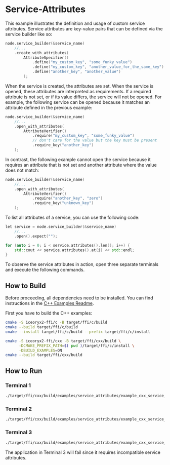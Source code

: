 # Service-Attributes

This example illustrates the definition and usage of custom service attributes.
Service attributes are key-value pairs that can be defined via the service
builder like so:

```cxx
node.service_builder(&service_name)
    //...
    .create_with_attributes(
        AttributeSpecifier()
            .define("my_custom_key", "some_funky_value")
            .define("my_custom_key", "another_value_for_the_same_key")
            .define("another_key", "another_value")
        );
```

When the service is created, the attributes are set. When the service is opened,
these attributes are interpreted as requirements. If a required attribute is not
set, or if its value differs, the service will not be opened. For example, the
following service can be opened because it matches an attribute defined in the
previous example:

```cxx
node.service_builder(&service_name)
    //...
    .open_with_attributes(
        AttributeVerifier()
            .require("my_custom_key", "some_funky_value")
            // don't care for the value but the key must be present
            .require_key("another_key")
    );
```

In contrast, the following example cannot open the service because it requires
an attribute that is not set and another attribute where the value does not
match:

```cxx
node.service_builder(&service_name)
    //...
    .open_with_attributes(
        AttributeVerifier()
            .require("another_key", "zero")
            .require_key("unknown_key")
    );
```

To list all attributes of a service, you can use the following code:

```cxx
let service = node.service_builder(&service_name)
    //...
    .open().expect("");

for (auto i = 0; i < service.attributes().len(); i++) {
    std::cout << service.attributes().at(i) << std::endl;
}
```

To observe the service attributes in action, open three separate terminals and
execute the following commands.

## How to Build

Before proceeding, all dependencies need to be installed. You can find
instructions in the [C++ Examples Readme](../README.md).

First you have to build the C++ examples:

```sh
cmake -S iceoryx2-ffi/c -B target/ffi/c/build
cmake --build target/ffi/c/build
cmake --install target/ffi/c/build --prefix target/ffi/c/install

cmake -S iceoryx2-ffi/cxx -B target/ffi/cxx/build \
      -DCMAKE_PREFIX_PATH=$( pwd )/target/ffi/c/install \
      -DBUILD_EXAMPLES=ON
cmake --build target/ffi/cxx/build
```

## How to Run

### Terminal 1

```sh
./target/ffi/cxx/build/examples/service_attributes/example_cxx_service_attributes_creator
```

### Terminal 2

```sh
./target/ffi/cxx/build/examples/service_attributes/example_cxx_service_attributes_opener
```

### Terminal 3

```sh
./target/ffi/cxx/build/examples/service_attributes/example_cxx_service_attributes_incompatible
```

The application in Terminal 3 will fail since it requires incompatible service
attributes.
